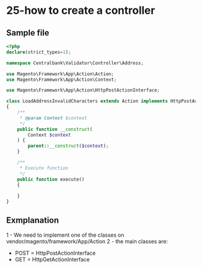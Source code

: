 # 25-how to create a controller

## Sample file
```php
<?php
declare(strict_types=1);

namespace Centralbank\Validator\Controller\Address;

use Magento\Framework\App\Action\Action;
use Magento\Framework\App\Action\Context;

use Magento\Framework\App\Action\HttpPostActionInterface;

class LoadAddressInvalidCharacters extends Action implements HttpPostActionInterface
{
    /**
     * @param Context $context
     */
    public function __construct(
        Context $context
    ) {
        parent::__construct($context);
    }

    /**
     * Execute function
     */
    public function execute()
    {
        
    }
}
```

## Exmplanation
1 - We need to implement one of the classes on vendor/magento/framework/App/Action
2 - the main classes are:
* POST = HttpPostActionInterface
* GET = HttpGetActionInterface





